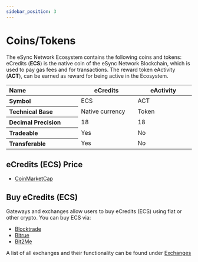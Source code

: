 ```yaml
---
sidebar_position: 3
---
```


# Coins/Tokens

The eSync Network Ecosystem contains the following coins and tokens:
eCredits (**ECS**) is the native coin of the eSync Network Blockchain, which is used to pay gas fees and for transactions. The reward token eActivity (**ACT**), can be earned as reward for being active in the Ecosystem.

<table>
<thead>
<tr><th align="left" width="250">Name</th><th width="200">eCredits</th><th width="200">eActivity</th></tr>
</thead>
<tbody>
<tr><th align="left">Symbol</th><td>ECS</td><td>ACT</td></tr>
<tr><th align="left">Technical Base</th><td>Native currency</td><td>Token</td></tr>
<tr><th align="left">Decimal Precision</th><td>18</td><td>18</td></tr>
<tr><th align="left">Tradeable</th><td>Yes</td><td>No</td></tr>
<tr><th align="left">Transferable</th><td>Yes</td><td>No</td></tr>
</tbody>
</table>

## eCredits (ECS) Price

- [CoinMarketCap](https://coinmarketcap.com/currencies/ecredits/)

## Buy eCredits (ECS)

Gateways and exchanges allow users to buy eCredits (ECS) using fiat or other crypto. You can buy ECS via:

- [Blocktrade](https://blocktrade.com)
- [Bitrue](https://bitrue.com)
- [Bit2Me](https://bit2me.com/)

A list of all exchanges and their functionality can be found under [Exchanges](/docs/ecosystem/real-world-use-cases/ecredits/exchanges.md)
